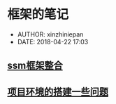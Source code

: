 #  框架的笔记
 - AUTHOR: xinzhiniepan
 - DATE: 2018-04-22 17:03

## [ssm框架整合](ssm/wiki.md "ssm")

## [项目环境的搭建一些问题](general/general.md "general")



